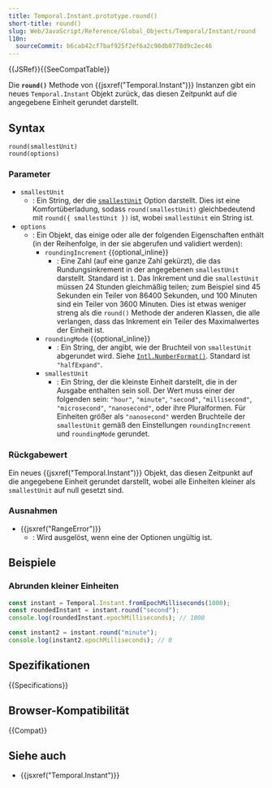 ```yaml
---
title: Temporal.Instant.prototype.round()
short-title: round()
slug: Web/JavaScript/Reference/Global_Objects/Temporal/Instant/round
l10n:
  sourceCommit: b6cab42cf7baf925f2ef6a2c98db0778d9c2ec46
---
```


{{JSRef}}{{SeeCompatTable}}

Die **`round()`** Methode von {{jsxref("Temporal.Instant")}} Instanzen gibt ein neues `Temporal.Instant` Objekt zurück, das diesen Zeitpunkt auf die angegebene Einheit gerundet darstellt.

## Syntax

```js-nolint
round(smallestUnit)
round(options)
```

### Parameter

- `smallestUnit`
  - : Ein String, der die [`smallestUnit`](#smallestunit_2) Option darstellt. Dies ist eine Komfortüberladung, sodass `round(smallestUnit)` gleichbedeutend mit `round({ smallestUnit })` ist, wobei `smallestUnit` ein String ist.
- `options`
  - : Ein Objekt, das einige oder alle der folgenden Eigenschaften enthält (in der Reihenfolge, in der sie abgerufen und validiert werden):
    - `roundingIncrement` {{optional_inline}}
      - : Eine Zahl (auf eine ganze Zahl gekürzt), die das Rundungsinkrement in der angegebenen `smallestUnit` darstellt. Standard ist `1`. Das Inkrement und die `smallestUnit` müssen 24 Stunden gleichmäßig teilen; zum Beispiel sind 45 Sekunden ein Teiler von 86400 Sekunden, und 100 Minuten sind ein Teiler von 3600 Minuten. Dies ist etwas weniger streng als die `round()` Methode der anderen Klassen, die alle verlangen, dass das Inkrement ein Teiler des Maximalwertes der Einheit ist.
    - `roundingMode` {{optional_inline}}
      - : Ein String, der angibt, wie der Bruchteil von `smallestUnit` abgerundet wird. Siehe [`Intl.NumberFormat()`](/de/docs/Web/JavaScript/Reference/Global_Objects/Intl/NumberFormat/NumberFormat#roundingmode). Standard ist `"halfExpand"`.
    - `smallestUnit`
      - : Ein String, der die kleinste Einheit darstellt, die in der Ausgabe enthalten sein soll. Der Wert muss einer der folgenden sein: `"hour"`, `"minute"`, `"second"`, `"millisecond"`, `"microsecond"`, `"nanosecond"`, oder ihre Pluralformen. Für Einheiten größer als `"nanosecond"` werden Bruchteile der `smallestUnit` gemäß den Einstellungen `roundingIncrement` und `roundingMode` gerundet.

### Rückgabewert

Ein neues {{jsxref("Temporal.Instant")}} Objekt, das diesen Zeitpunkt auf die angegebene Einheit gerundet darstellt, wobei alle Einheiten kleiner als `smallestUnit` auf null gesetzt sind.

### Ausnahmen

- {{jsxref("RangeError")}}
  - : Wird ausgelöst, wenn eine der Optionen ungültig ist.

## Beispiele

### Abrunden kleiner Einheiten

```js
const instant = Temporal.Instant.fromEpochMilliseconds(1000);
const roundedInstant = instant.round("second");
console.log(roundedInstant.epochMilliseconds); // 1000

const instant2 = instant.round("minute");
console.log(instant2.epochMilliseconds); // 0
```

## Spezifikationen

{{Specifications}}

## Browser-Kompatibilität

{{Compat}}

## Siehe auch

- {{jsxref("Temporal.Instant")}}

